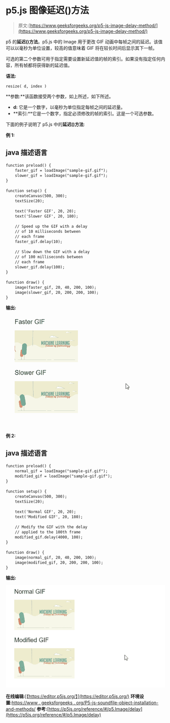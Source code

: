 # p5.js 图像延迟()方法

> 原文:[https://www.geeksforgeeks.org/p5-js-image-delay-method/](https://www.geeksforgeeks.org/p5-js-image-delay-method/)

p5 的**延迟()方法**。p5.js 中的 Image 用于更改 GIF 动画中每帧之间的延迟。该值可以以毫秒为单位设置，较高的值意味着 GIF 将在较长时间后显示其下一帧。

可选的第二个参数可用于指定需要设置新延迟值的帧的索引。如果没有指定任何内容，所有帧都将获得新的延迟值。

**语法:**

```
resize( d, index )

```

**参数:**该函数接受两个参数，如上所述，如下所述。

*   **d:** 它是一个数字，以毫秒为单位指定每帧之间的延迟量。
*   **索引:**它是一个数字，指定必须修改的帧的索引。这是一个可选参数。

下面的例子说明了 p5.js 中的**延迟()方法**:

**例 1:**

## java 描述语言

```
function preload() {
    faster_gif = loadImage("sample-gif.gif");
    slower_gif = loadImage("sample-gif.gif");
}

function setup() {
    createCanvas(500, 300);
    textSize(20);

    text('Faster GIF', 20, 20);
    text('Slower GIF', 20, 180);

    // Speed up the GIF with a delay
    // of 10 milliseconds between
    // each frame
    faster_gif.delay(10);

    // Slow down the GIF with a delay
    // of 100 milliseconds between
    // each frame
    slower_gif.delay(100);
}

function draw() {
    image(faster_gif, 20, 40, 200, 100);
    image(slower_gif, 20, 200, 200, 100);
}
```

**输出:**

![](img/98e679f7414502188d2a25c351cd9b8a.png)

**例 2:**

## java 描述语言

```
function preload() {
    normal_gif = loadImage("sample-gif.gif");
    modified_gif = loadImage("sample-gif.gif");
}

function setup() {
    createCanvas(500, 300);
    textSize(20);

    text('Normal GIF', 20, 20);
    text('Modified GIF', 20, 180);

    // Modify the GIF with the delay
    // applied to the 100th frame
    modified_gif.delay(4000, 100);
}

function draw() {
    image(normal_gif, 20, 40, 200, 100);
    image(modified_gif, 20, 200, 200, 100);
}
```

**输出:**

![](img/d25f637f10679dabc7a112ca7eb6487d.png)

**在线编辑:**[【https://editor.p5js.org/】](https://editor.p5js.org/)
**环境设置:**[https://www . geeksforgeeks . org/P5-js-soundfile-object-installation-and-methods/](https://www.geeksforgeeks.org/p5-js-soundfile-object-installation-and-methods/)
**参考:**[https://p5js.org/reference/#/p5.Image/delay](https://p5js.org/reference/#/p5.Image/delay)